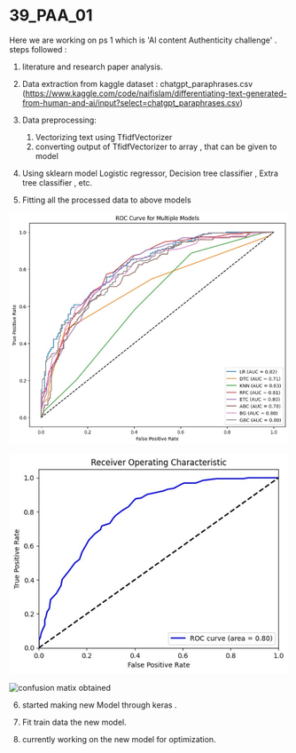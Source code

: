 # 39_PAA_01

Here we are working on ps 1 which is 'AI content Authenticity challenge' .
steps followed :

1. literature and research paper analysis.
2. Data extraction from kaggle
   dataset : chatgpt_paraphrases.csv (https://www.kaggle.com/code/naifislam/differentiating-text-generated-from-human-and-ai/input?select=chatgpt_paraphrases.csv)

3. Data preprocessing:
   1. Vectorizing text using TfidfVectorizer
   2. converting output of TfidfVectorizer to array , that can be given to model
4. Using sklearn model Logistic regressor, Decision tree classifier , Extra tree classifier , etc.

5. Fitting all the processed data to above models

![output1](out1.jpg)

![output2](out2.jpg)

![confusion matix obtained](https://github.com/PrashantBarai/39_PAA_01/assets/144236026/96d46b60-a159-4387-bb00-034e7722a412)

6. started making new Model through keras .

7. Fit train data the new model.

8. currently working on the new model for optimization.
